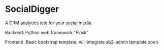 # SocialDigger

A CRM analytics tool for your social media.


Backend: Python web framework "Flask"

Frontend: Basic bootstrap template, will integrate sb2-admin template soon. 

